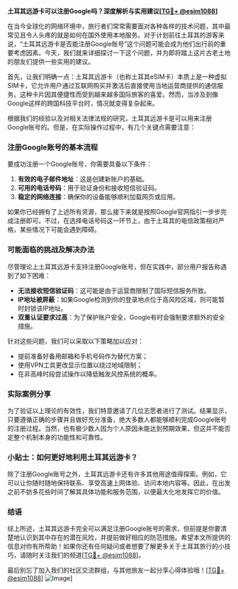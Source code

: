**土耳其远游卡可以注册Google吗？深度解析与实用建议[[TG💪+ @esim1088](https://t.me/s/esim1088)]**

在当今全球化的网络环境中，旅行者们常常需要面对各种各样的技术问题，其中最常见且令人头疼的就是如何在国外使用本地服务。对于计划前往土耳其的游客来说，“土耳其远游卡是否能注册Google账号”这个问题可能会成为他们出行前的重要考虑因素。今天，我们就来详细探讨一下这个问题，并为即将踏上这片古老土地的朋友们提供一些实用的建议。

首先，让我们明确一点：土耳其远游卡（也称土耳其eSIM卡）本质上是一种虚拟SIM卡，它允许用户通过互联网购买并激活后直接使用当地运营商提供的通信服务。这种卡片因其便捷性而受到越来越多国际旅客的喜爱。然而，当涉及到像Google这样的跨国科技平台时，情况就变得复杂起来。

根据我们的经验以及对相关法律法规的研究，土耳其远游卡是可以用来注册Google账号的。但是，在实际操作过程中，有几个关键点需要注意：

### 注册Google账号的基本流程

要成功注册一个Google账号，你需要具备以下条件：
1. **有效的电子邮件地址**：这是创建新账户的基础。
2. **可用的电话号码**：用于验证身份和接收短信验证码。
3. **稳定的网络连接**：确保你的设备能够顺利加载网页或应用。

如果你已经拥有了上述所有资源，那么接下来就是按照Google官网指引一步步完成注册即可。不过，在选择电话号码这一环节上，由于土耳其的电信政策相对严格，某些情况下可能会遇到障碍。

### 可能面临的挑战及解决办法

尽管理论上土耳其远游卡支持注册Google账号，但在实践中，部分用户报告称遇到了如下困难：
- **无法接收短信验证码**：这可能是由于运营商限制了国际短信服务所致。
- **IP地址被屏蔽**：如果Google检测到你的登录地点位于高风险区域，则可能暂时封锁该IP地址。
- **双重认证要求过高**：为了保护账户安全，Google有时会强制要求额外的安全措施。

针对这些问题，我们可以采取以下策略加以应对：
- 提前准备好备用邮箱和手机号码作为替代方案；
- 使用VPN工具更改显示位置以绕过地域限制；
- 在非高峰时段尝试操作以降低触发风控系统的概率。

### 实际案例分享

为了验证以上理论的有效性，我们特意邀请了几位志愿者进行了测试。结果显示，只要遵循正确的步骤并且做好充分准备，绝大多数人都能够顺利完成Google账号的注册过程。当然，也有极少数人因为个人原因未能达到预期效果，但这并不能否定整个机制本身的功能性和可靠性。

### 小贴士：如何更好地利用土耳其远游卡？

除了注册Google账号之外，土耳其远游卡还有许多其他用途值得探索。例如，它可以让你随时随地保持联系、享受高速上网体验、访问本地内容等。因此，在出发之前不妨多花些时间了解其具体功能和服务范围，以便最大化地发挥它的价值。

### 结语

综上所述，土耳其远游卡完全可以满足注册Google账号的需求，但前提是你要清楚地认识到其中存在的潜在风险，并提前做好相应的防范措施。希望本文所提供的信息对你有所帮助！如果你还有任何疑问或者想要了解更多关于土耳其旅行的小技巧，请随时关注我们的频道[[TG💪+ @esim1088](https://t.me/s/esim1088)]。

最后别忘了加入我们的社区交流群组，与其他旅友一起分享心得体验哦！[[TG💪+ @esim1088](https://t.me/s/esim1088)] ![Image](https://i.postimg.cc/4NQfJmqS/Snipaste-2025-05-13-00-14-12.png)]